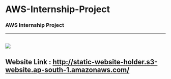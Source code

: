 # AWS-Internship-Project
### AWS Internship Project
---
</br>

<img src="https://user-images.githubusercontent.com/53964520/124263658-2be20a00-db51-11eb-90d0-58911155ac31.png" />

## Website Link : http://static-website-holder.s3-website.ap-south-1.amazonaws.com/
